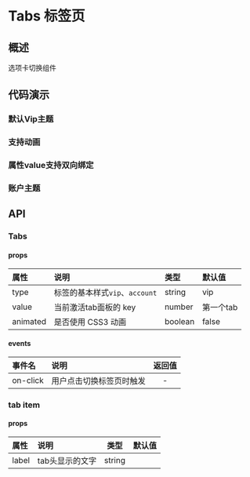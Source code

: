 # Tabs 标签页
## 概述
选项卡切换组件
## 代码演示

### 默认Vip主题
<vuep template="#example" iframe></vuep>

<script v-pre type="text/x-template" id="example">
  <style>
    @import "../assets/mquery.css"
  </style>
  <template>
    <Tabs>
      <tab-pane label="选项卡1">内容1</tab-pane>
      <tab-pane label="选项卡2">内容2</tab-pane>
    </Tabs>
  </template>
</script>

### 支持动画

<vuep template="#example2" iframe></vuep>

<script v-pre type="text/x-template" id="example2">
  <style>
    @import "../assets/mquery.css"
  </style>
  <template>
    <Tabs :animated="true" @on-click="onChange">
      <tab-pane label="选项卡1">内容1</tab-pane>
      <tab-pane label="选项卡2">内容2</tab-pane>
      <tab-pane label="选项卡3">内容3</tab-pane>
      <tab-pane label="选项卡4">内容4</tab-pane>
    </Tabs>
  </template>
  <script>
    
    export default {
      methods: {
        onChange() {
          console.log('tab change')
        }
      }
    }
  </script>
</script>

### 属性value支持双向绑定
<vuep template="#example3" iframe></vuep>

<script v-pre type="text/x-template" id="example3">
  <style>
    @import "../assets/mquery.css"
  </style>
  <template>
    <Tabs :value.sync="tabIndex">
      <tab-pane label="选项卡1">内容1</tab-pane>
      <tab-pane label="选项卡2">内容2</tab-pane>
      <tab-pane label="选项卡3">内容3</tab-pane>
    </Tabs>
  </template>
  <script>
    
    export default {
      data() {
        return {
          tabIndex: 1
        }
      }
    }
  </script>
</script>

### 账户主题

<vuep template="#example4" iframe></vuep>

<script v-pre type="text/x-template" id="example4">
  <style>
    @import "../assets/mquery.css"
  </style>
  <template>
    <Tabs type="account">
      <tab-pane label="短信验证码登录">短信验证码登录</tab-pane>
      <tab-pane label="账号登录">账号登录</tab-pane>
    </Tabs>
  </template>
</script>

## API
### Tabs 
#### props
|属性|说明|类型|默认值|
|:--|:--|:--|:--|
|type|标签的基本样式`vip`、`account`|string|vip|
|value|当前激活tab面板的 key|number|第一个tab|
|animated|是否使用 CSS3 动画|boolean|false|

#### events
|事件名|说明|返回值|
|:--|:--|:---:|
|on-click|用户点击切换标签页时触发|-|

### tab item
#### props
|属性|说明|类型|默认值|
|:---|:---|:---:|:----:|
|label|tab头显示的文字|string|||
